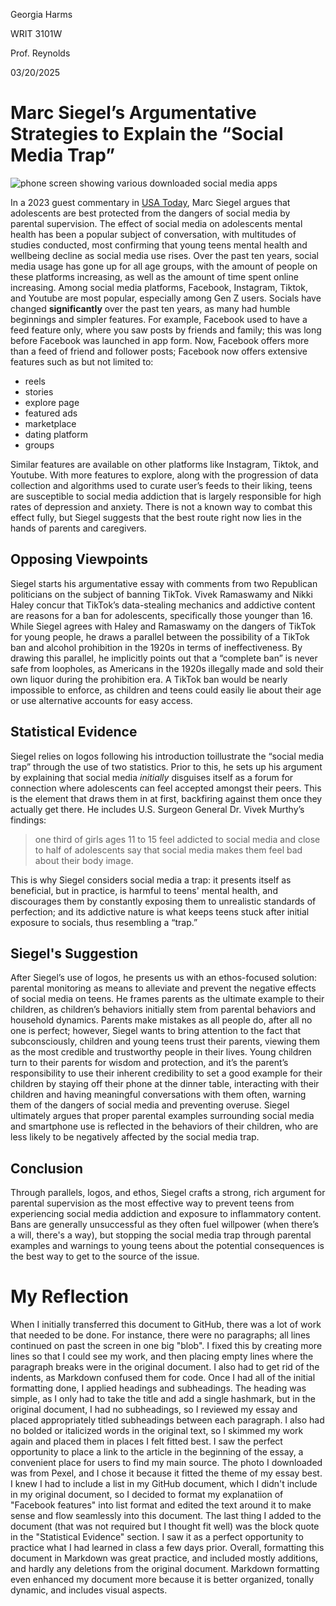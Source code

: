 Georgia Harms

WRIT 3101W

Prof. Reynolds

03/20/2025

# Marc Siegel’s Argumentative Strategies to Explain the “Social Media Trap”

![phone screen showing various downloaded social media apps](https://images.pexels.com/photos/267350/pexels-photo-267350.jpeg)

In a 2023 guest commentary in [USA Today](https://go-gale-com.ezp2.lib.umn.edu/ps/i.do?p=OVIC&u=umn_wilson&id=GALE%7CA767713775&v=2.1&it=r&sid=bookmark-OVIC&asid=1409a7e8), 
Marc Siegel argues that adolescents are best protected from the dangers of social media by parental supervision. 
The effect of social media on adolescents mental health has been a popular subject of conversation, with multitudes of studies 
conducted, most confirming that young teens mental health and wellbeing decline as social media use rises. Over the past ten years, social media usage has gone up for all age groups, 
with the amount of people on these platforms increasing, as well as the amount of time spent online increasing. Among social media platforms, Facebook, Instagram, Tiktok, and Youtube 
are most popular, especially among Gen Z users. Socials have changed **significantly** over the past ten years, as many had humble beginnings and simpler features.
For example, Facebook used to have a feed feature only, where you saw posts by friends and family; this was long before Facebook was launched in app form. 
Now, Facebook offers more than a feed of friend and follower posts; Facebook now offers extensive features such as but not limited to:

* reels
* stories
* explore page
* featured ads
* marketplace
* dating platform
* groups

Similar features are available on other platforms like Instagram, Tiktok, and Youtube. With more features to explore, 
along with the progression of data collection and algorithms used to curate user’s feeds to their
liking, teens are susceptible to social media addiction that is largely responsible for high rates of depression and anxiety. There is not a known way to combat this 
effect fully, but Siegel suggests that the best route right now lies in the hands of parents and caregivers.

## Opposing Viewpoints

Siegel starts his argumentative essay with comments from two Republican politicians on the subject of banning TikTok. Vivek Ramaswamy and Nikki Haley concur that 
TikTok’s data-stealing mechanics and addictive content are reasons for a ban for adolescents, specifically those younger than 16. While Siegel agrees with Haley and 
Ramaswamy on the dangers of TikTok for young people, he draws a parallel between the possibility of a TikTok ban and alcohol prohibition in the 1920s in terms of ineffectiveness. 
By drawing this parallel, he implicitly points out that a “complete ban” is never safe from loopholes, as Americans in the 1920s illegally made and sold their own liquor
during the prohibition era. A TikTok ban would be nearly impossible to enforce, as children and teens could easily lie about their age or use alternative accounts for easy access.

## Statistical Evidence

Siegel relies on logos following his introduction toillustrate the “social media trap” through the use of two statistics. 
Prior to this, he sets up his argument by explaining that social media *initially* disguises itself as a forum for connection where 
adolescents can feel accepted amongst their peers. This is the element that draws them in at first, backfiring against them once they actually get there. 
He includes U.S. Surgeon General Dr. Vivek Murthy’s findings: 

>one third of girls ages 11 to 15 feel addicted to social media and close to half of adolescents say 
that social media makes them feel bad about their body image.

This is why Siegel considers social media a trap: it presents itself as beneficial,
but in practice, is harmful to teens' mental health, and discourages them by constantly exposing them to unrealistic standards of perfection; 
and its addictive nature is what keeps teens stuck after initial exposure to socials, thus resembling a “trap.”

## Siegel's Suggestion

After Siegel’s use of logos, he presents us with an ethos-focused solution: parental monitoring as means to alleviate and prevent the negative effects 
of social media on teens. He frames parents as the ultimate example to their children, as children’s behaviors initially stem from parental behaviors and household dynamics.
Parents make mistakes as all people do, after all no one is perfect; however, Siegel wants to bring attention to the fact that subconsciously, children and young teens 
trust their parents, viewing them as the most credible and trustworthy people in their lives. Young children turn to their parents for wisdom and protection, 
and it’s the parent’s responsibility to use their inherent credibility to set a good example for their children by staying off their phone at the dinner table,
interacting with their children and having meaningful conversations with them often, warning them of the dangers of social media and preventing overuse. 
Siegel ultimately argues that proper parental examples surrounding social media and smartphone use is reflected in the behaviors of their children,
who are less likely to be negatively affected by the social media trap. 

## Conclusion

Through parallels, logos, and ethos, Siegel crafts a strong, rich argument for parental supervision as the most effective way to prevent teens 
from experiencing social media addiction and exposure to inflammatory content. Bans are generally unsuccessful as they often fuel willpower 
(when there’s a will, there's a way), but stopping the social media trap through parental examples and warnings to young teens about the potential consequences 
is the best way to get to the source of the issue.

# My Reflection

When I initially transferred this document to GitHub, there was a lot of work that needed to be done. For instance, there were no paragraphs; all lines continued on past the screen
in one big "blob". I fixed this by creating more lines so that I could see my work, and then placing empty lines where the paragraph breaks were in the original document.
I also had to get rid of the indents, as Markdown confused them for code. Once I had all of the initial formatting done, I applied headings and subheadings. The heading was simple,
as I only had to take the title and add a single hashmark, but in the original document, I had no subheadings, so I reviewed my essay and placed appropriately titled subheadings
between each paragraph. I also had no bolded or italicized words in the original text, so I skimmed my work again and placed them in places I felt fitted best. I saw the 
perfect opportunity to place a link to the article in the beginning of the essay, a convenient place for users to find my main source. The photo I downloaded was from Pexel,
and I chose it because it fitted the theme of my essay best. I knew I had to include a list in my GitHub document, which I didn't include in my original document, so I decided to
format my explanatiion of "Facebook features" into list format and edited the text around it to make sense and flow seamlessly into this document. The last thing I added to the 
document (that was not required but I thought fit well) was the block quote in the "Statistical Evidence" section. I saw it as a perfect opportunity to practice what I had learned
in class a few days prior. Overall, formatting this document in Markdown was great practice, and included mostly additions, and hardly any deletions from the original document.
Markdown formatting even enhanced my document more because it is better organized, tonally dynamic, and includes visual aspects.

